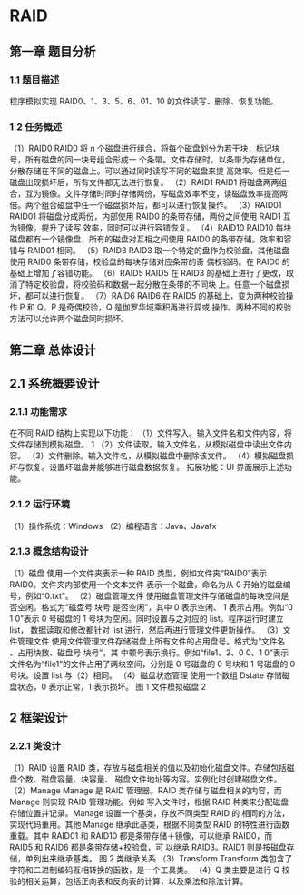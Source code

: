 # RAID
## 第一章 题目分析
### 1.1 题目描述 
程序模拟实现 RAID0、1、3、5、6、01、10 的文件读写、删除、恢复功能。 
### 1.2 任务概述 
（1）RAID0 RAID0 将 n 个磁盘进行组合，将每个磁盘划分为若干块，标记块号，所有磁盘的同一块号组合形成一 个条带。文件存储时，以条带为存储单位，分散存储在不同的磁盘上。可以通过同时读写不同的磁盘来提 高效率。但是任一磁盘出现损坏后，所有文件都无法进行恢复。 
（2）RAID1 RAID1 将磁盘两两组合，互为镜像。文件存储时同时存储两份，写磁盘效率不变，读磁盘效率提高两 倍。两个组合磁盘中任一个磁盘损坏后，都可以进行恢复操作。 
（3）RAID01 RAID01 将磁盘分成两份，内部使用 RAID0 的条带存储，两份之间使用 RAID1 互为镜像。提升了读写 效率，同时可以进行容错恢复。 
（4）RAID10 RAID10 每块磁盘都有一个镜像盘，所有的磁盘对互相之间使用 RAID0 的条带存储。效率和容错与 RAID01 相同。 
（5）RAID3 RAID3 取一个特定的盘作为校验盘，其他磁盘使用 RAID0 条带存储，校验盘的每块存储对应条带的奇 偶校验码。在 RAID0 的基础上增加了容错功能。 （6）RAID5 RAID5 在 RAID3 的基础上进行了更改，取消了特定校验盘，将校验码和数据一起分散在条带的不同块 上。任意一个磁盘损坏，都可以进行恢复。 
（7）RAID6 RAID6 在 RAID5 的基础上，变为两种校验操作 P 和 Q。P 是奇偶校验，Q 是伽罗华域乘积再进行异或 操作。两种不同的校验方法可以允许两个磁盘同时损坏。 
## 第二章 总体设计 
## 2.1 系统概要设计 
### 2.1.1 功能需求 
在不同 RAID 结构上实现以下功能： 
（1）文件写入。输入文件名和文件内容，将文件存储到模拟磁盘。 1
（2）文件读取。输入文件名，从模拟磁盘中读出文件内容。 
（3）文件删除。输入文件名，从模拟磁盘中删除该文件。 
（4）模拟磁盘损坏与恢复。设置坏磁盘并能够进行磁盘数据恢复。 拓展功能：UI 界面展示上述功能。
### 2.1.2 运行环境 
（1）操作系统：Windows （2）编程语言：Java、Javafx 
### 2.1.3 概念结构设计 
（1）磁盘 使用一个文件夹表示一种 RAID 类型，例如文件夹“RAID0”表示 RAID0。文件夹内部使用一个文本文件 表示一个磁盘，命名为从 0 开始的磁盘编号，例如“0.txt”。 
（2）磁盘管理文件 使用磁盘管理文件存储磁盘的每块空间是否空闲。格式为“磁盘号 块号 是否空闲”，其中 0 表示空闲、 1 表示占用。例如“0 1 0”表示 0 号磁盘的 1 号块为空闲。同时设置与之对应的 list。程序运行时建立 list， 数据读取和修改都针对 list 进行，然后再进行管理文件更新操作。 
（3）文件管理文件 使用文件管理文件存储磁盘上所有文件的占用盘号。格式为“文件名 、占用块数、磁盘号 块号”，其 中顿号表示换行。例如“file1、2、0 0、1 0”表示文件名为“file1”的文件占用了两块空间，分别是 0 号磁盘的 0 号块和 1 号磁盘的 0 号块。设置 list 与（2）相同。 
（4）磁盘状态管理 使用一个数组 Dstate 存储磁盘状态，0 表示正常，1 表示损坏。 图 1 文件模拟磁盘 2
## 2 框架设计
### 2.2.1 类设计 
 （1）RAID 设置 RAID 类，存放与磁盘相关的值以及初始化磁盘文件。存储包括磁盘个数、磁盘容量、块容量、 磁盘文件地址等内容。实例化时创建磁盘文件。 
 （2）Manage Manage 是 RAID 管理器。RAID 类存储与磁盘相关的内容，而 Manage 则实现 RAID 管理功能。例如 写入文件时，根据 RAID 种类来分配磁盘存储位置并记录。Manage 设置一个基类，存放不同类型 RAID 的 相同的方法，实现代码重用。其他 Manage 继承此基类，根据不同类型 RAID 的特性进行函数重载。其中 RAID01 和 RAID10 都是条带存储＋镜像，可以继承 RAID0，而 RAID5 和 RAID6 都是条带存储+校验盘，可 以继承 RAID3。RAID1 则是按磁盘存储，单列出来继承基类。 图 2 类继承关系 
 （3）Transform Transform 类包含了字符和二进制编码互相转换的函数，是一个工具类。
 （4）Q 类主要是进行 Q 校验的相关运算，包括正向表和反向表的计算，以及乘法和除法计算。
